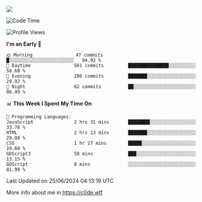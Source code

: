 <a href="https://wakatime.com"><img src="https://wakatime.com/share/@c0dezin/b7f18a7c-ab3a-40b8-8bc7-b1b7bf71f1d6.svg" /></a>

<!--START_SECTION:waka-->
![Code Time](http://img.shields.io/badge/Code%20Time-47%20hrs%207%20mins-blue)

![Profile Views](http://img.shields.io/badge/Profile%20Views-0-blue)

**I'm an Early 🐤** 

```text
🌞 Morning                47 commits          █░░░░░░░░░░░░░░░░░░░░░░░░   04.92 % 
🌆 Daytime                561 commits         ███████████████░░░░░░░░░░   58.68 % 
🌃 Evening                286 commits         ███████░░░░░░░░░░░░░░░░░░   29.92 % 
🌙 Night                  62 commits          ██░░░░░░░░░░░░░░░░░░░░░░░   06.49 % 
```


📊 **This Week I Spent My Time On** 

```text
💬 Programming Languages: 
JavaScript               2 hrs 31 mins       ████████░░░░░░░░░░░░░░░░░   33.78 % 
HTML                     2 hrs 13 mins       ███████░░░░░░░░░░░░░░░░░░   29.88 % 
CSS                      1 hr 27 mins        █████░░░░░░░░░░░░░░░░░░░░   19.60 % 
GDScript3                58 mins             ███░░░░░░░░░░░░░░░░░░░░░░   13.15 % 
GDScript                 8 mins              ░░░░░░░░░░░░░░░░░░░░░░░░░   01.98 % 
```


 Last Updated on 25/06/2024 04:13:19 UTC
<!--END_SECTION:waka-->

More info about me in https://c0de.wtf
